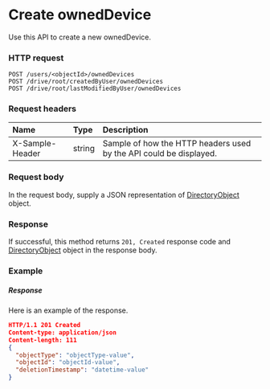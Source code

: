 # Create ownedDevice

Use this API to create a new ownedDevice.
### HTTP request
```http
POST /users/<objectId>/ownedDevices
POST /drive/root/createdByUser/ownedDevices
POST /drive/root/lastModifiedByUser/ownedDevices

```
### Request headers
| Name       | Type | Description|
|:---------------|:--------|:----------|
| X-Sample-Header  | string  | Sample of how the HTTP headers used by the API could be displayed.|

### Request body
In the request body, supply a JSON representation of [DirectoryObject](../resources/directoryobject.md) object.


### Response
If successful, this method returns `201, Created` response code and [DirectoryObject](../resources/directoryobject.md) object in the response body.

### Example
##### Response
Here is an example of the response.
```json
HTTP/1.1 201 Created
Content-type: application/json
Content-length: 111
{
  "objectType": "objectType-value",
  "objectId": "objectId-value",
  "deletionTimestamp": "datetime-value"
}
```

<!-- uuid: a49649db-b8c9-4313-80a3-4ca593b44360
2015-10-09 18:28:48 UTC -->